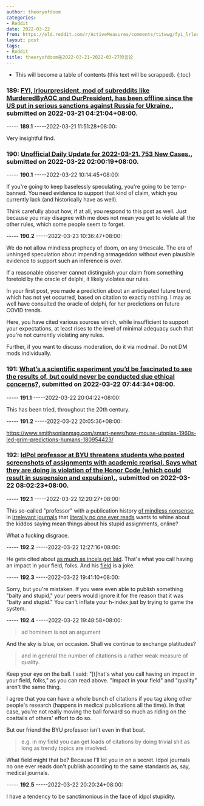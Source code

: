 ```yaml
---
author: theoryofdoom
categories:
- Reddit
date: 2022-03-22
from: https://old.reddit.com/r/ActiveMeasures/comments/titwwg/fyi_lrlourpresident_mod_of_subreddits_like/
layout: post
tags:
- Reddit
title: theoryofdoom在2022-03-21~2022-03-27的言论
---
```


* This will become a table of contents (this text will be scrapped).
{:toc}

### 189: [FYI, lrlourpresident, mod of subreddits like MurderedByAOC and OurPresident, has been offline since the US put in serious sanctions against Russia for Ukraine.](https://old.reddit.com/r/ActiveMeasures/comments/titwwg/fyi_lrlourpresident_mod_of_subreddits_like/), submitted on 2022-03-21 04:21:04+08:00.

----- __189.1__ -----2022-03-21 11:51:28+08:00:

Very insightful find.

### 190: [Unofficial Daily Update for 2022-03-21. 753 New Cases.](https://old.reddit.com/r/CoronavirusIllinois/comments/tjhtbr/unofficial_daily_update_for_20220321_753_new_cases/), submitted on 2022-03-22 02:00:19+08:00.

----- __190.1__ -----2022-03-22 10:14:45+08:00:

If you're going to keep baselessly speculating, you're going to be temp-banned.  You need evidence to support that kind of claim, which you currently lack (and historically have as well).  

Think carefully about how, if at all, you respond to this post as well.  Just because you may disagree with me does not mean you get to violate all the other rules, which some people seem to forget.

----- __190.2__ -----2022-03-23 10:36:47+08:00:

We do not allow mindless prophecy of doom, on any timescale.  The era of unhinged speculation about impending armageddon without even plausible evidence to support such an inference is over.  

If a reasonable observer cannot distinguish your claim from something foretold by the oracle of delphi, it likely violates our rules.  

In your first post, you made a prediction about an anticipated future trend, which has not yet occurred, based on citation to exactly nothing.  I may as well have consulted the oracle of delphi, for her predictions on future COVID trends. 

Here, you have cited various sources which, while insufficient to support your expectations, at least rises to the level of minimal adequacy such that you're not currently violating any rules.

Further, if you want to discuss moderation, do it via modmail.  Do not DM mods individually.

### 191: [What’s a scientific experiment you’d be fascinated to see the results of, but could never be conducted due ethical concerns?](https://old.reddit.com/r/AskReddit/comments/tjphd9/whats_a_scientific_experiment_youd_be_fascinated/), submitted on 2022-03-22 07:44:34+08:00.

----- __191.1__ -----2022-03-22 20:04:22+08:00:

This has been tried, throughout the 20th century.

----- __191.2__ -----2022-03-22 20:05:36+08:00:

https://www.smithsonianmag.com/smart-news/how-mouse-utopias-1960s-led-grim-predictions-humans-180954423/

### 192: [IdPol professor at BYU threatens students who posted screenshots of assignments with academic reprisal. Says what they are doing is violation of the Honor Code (which could result in suspension and expulsion).](https://old.reddit.com/r/stupidpol/comments/tjpug6/idpol_professor_at_byu_threatens_students_who/), submitted on 2022-03-22 08:02:23+08:00.

----- __192.1__ -----2022-03-22 12:20:27+08:00:

This so-called "professor" with a publication history [of mindless nonsense](https://byu.academia.edu/EricRuizBybee), in [irrelevant journals](https://www.tandfonline.com/doi/abs/10.1080/15348458.2019.1671195?journalCode=hlie20) that [literally no one ever reads](https://www.tandfonline.com/action/journalInformation?show=journalMetrics&journalCode=hlie20) wants to whine about the kiddos saying mean things about his stupid assignments, online?

What a fucking disgrace.

----- __192.2__ -----2022-03-22 12:27:16+08:00:

He gets cited about [as much as incels get laid](https://scholar.google.com/citations?user=tdEel6sAAAAJ).  That's what you call having an impact in your field, folks.  And his [field](https://education.byu.edu/directory/view/bybee-eric) is a joke.

----- __192.3__ -----2022-03-22 19:41:10+08:00:

Sorry, but you're mistaken.  If you were even able to publish something "baity and stupid," your peers would ignore it for the reason that it was "baity and stupid."  You can't inflate your h-index just by trying to game the system.

----- __192.4__ -----2022-03-22 19:48:58+08:00:

> ad hominem is not an argument

And the sky is blue, on occasion.  Shall we continue to exchange platitudes? 

> and in general the number of citations is a rather weak measure of quality. 

Keep your eye on the ball.  I said: "[t]hat's what you call having an impact in your field, folks," as you can read above.  "Impact in your field" and "quality" aren't the same thing.  

I agree that you can have a whole bunch of citations if you tag along other people's research (happens in medical publications all the time).  In that case, you're not really moving the ball forward so much as riding on the coattails of others' effort to do so.  

But our friend the BYU professor isn't even in that boat.  

> e.g. in my field you can get loads of citations by doing trivial shit as long as trendy topics are involved.

What field might that be?  Because I'll let you in on a secret.  Idpol journals no one ever reads don't publish according to the same standards as, say, medical journals.

----- __192.5__ -----2022-03-22 20:20:24+08:00:

I have a tendency to be sanctimonious in the face of idpol stupidity.

